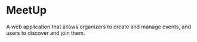 # MeetUp
A web application that allows organizers to create and manage events, and users to discover and join them.
